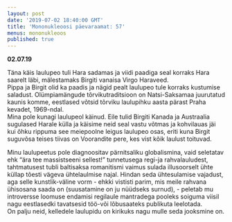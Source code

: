 ```yaml
---
layout: post
date: '2019-07-02 18:40:00 GMT'
title: 'Mononukleoosi päevaraamat: 57'
menus: mononukleoos
published: true
---
```

**02.07.19**

Täna käis laulupeo tuli Hara sadamas ja viidi paadiga seal korraks Hara saarelt läbi, mälestamaks Birgiti vanaisa Virgo Haraveed.  
Pippa ja Birgit olid ka paadis ja nägid pealt laulupeo tule korraks kustumise saladust. Olümpiamängude tõrvikutraditsioon on Natsi-Saksamaa juurutatud kaunis komme, eestlased võtsid tõrviku laulupihku aasta pärast Praha kevadet, 1969-ndal.  
Mina pole kunagi laulupeol käinud. Eile tulid Birgiti Kanada ja Austraalia sugulased Harale külla ja käisime neid seal vastu võtmas ja kohvilauas jäi kui õhku rippuma see meiepoolne leigus laulupeo osas, eriti kuna Birgit suguvõsa teises tiivas on Voorandite pere, kes vist kõik laulust toituvad.  

Minu laulupeetus pole diagnoositav pärnitsaliku globalismina, vaid seletatav ehk “ära tee massistseeni sellest!” tunnetusega regi-ja rahvalauludest, tahtmatusest tubli baltisaksa romanitismi vaimus sulada illusoorselt ühte küllap tõesti vägeva ühtelaulmise najal. Hindan seda ühtesulamise vajadust, aga selle kunstlik-väline vorm - ehkki vististi parim, mis meile rahvana ühisosana saada on (suusatamine on ju nüüdseks surnud), - peletab mu introversse loomuse endamisi regilaule mantradega pooleks soiguma viisil nagu eestlasedki tavatsesid töö-või lõbusaateks publikuta leelotada.  
On palju neid, kelledele laulupidu on kirikuks nagu mulle seda jooksmine on.    
